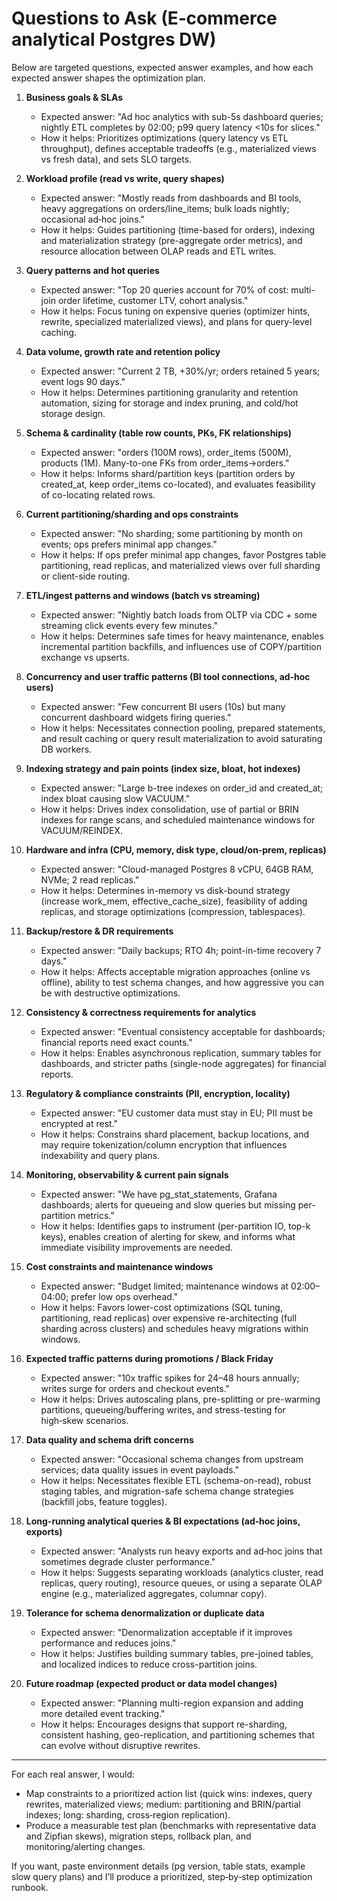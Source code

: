 # Questions to Ask (E‑commerce analytical Postgres DW)

Below are targeted questions, expected answer examples, and how each expected answer shapes the optimization plan.

1. **Business goals & SLAs**  
   - Expected answer: "Ad hoc analytics with sub-5s dashboard queries; nightly ETL completes by 02:00; p99 query latency <10s for slices."  
   - How it helps: Prioritizes optimizations (query latency vs ETL throughput), defines acceptable tradeoffs (e.g., materialized views vs fresh data), and sets SLO targets.

2. **Workload profile (read vs write, query shapes)**
   - Expected answer: "Mostly reads from dashboards and BI tools, heavy aggregations on orders/line_items; bulk loads nightly; occasional ad‑hoc joins."  
   - How it helps: Guides partitioning (time-based for orders), indexing and materialization strategy (pre-aggregate order metrics), and resource allocation between OLAP reads and ETL writes.

3. **Query patterns and hot queries**
   - Expected answer: "Top 20 queries account for 70% of cost: multi-join order lifetime, customer LTV, cohort analysis."  
   - How it helps: Focus tuning on expensive queries (optimizer hints, rewrite, specialized materialized views), and plans for query-level caching.

4. **Data volume, growth rate and retention policy**  
   - Expected answer: "Current 2 TB, +30%/yr; orders retained 5 years; event logs 90 days."  
   - How it helps: Determines partitioning granularity and retention automation, sizing for storage and index pruning, and cold/hot storage design.

5. **Schema & cardinality (table row counts, PKs, FK relationships)**  
   - Expected answer: "orders (100M rows), order_items (500M), products (1M). Many-to-one FKs from order_items→orders."  
   - How it helps: Informs shard/partition keys (partition orders by created_at, keep order_items co-located), and evaluates feasibility of co-locating related rows.

6. **Current partitioning/sharding and ops constraints**  
   - Expected answer: "No sharding; some partitioning by month on events; ops prefers minimal app changes."  
   - How it helps: If ops prefer minimal app changes, favor Postgres table partitioning, read replicas, and materialized views over full sharding or client-side routing.

7. **ETL/ingest patterns and windows (batch vs streaming)**  
   - Expected answer: "Nightly batch loads from OLTP via CDC + some streaming click events every few minutes."  
   - How it helps: Determines safe times for heavy maintenance, enables incremental partition backfills, and influences use of COPY/partition exchange vs upserts.

8. **Concurrency and user traffic patterns (BI tool connections, ad‑hoc users)**
   - Expected answer: "Few concurrent BI users (10s) but many concurrent dashboard widgets firing queries."  
   - How it helps: Necessitates connection pooling, prepared statements, and result caching or query result materialization to avoid saturating DB workers.

9. **Indexing strategy and pain points (index size, bloat, hot indexes)**  
   - Expected answer: "Large b-tree indexes on order_id and created_at; index bloat causing slow VACUUM."  
   - How it helps: Drives index consolidation, use of partial or BRIN indexes for range scans, and scheduled maintenance windows for VACUUM/REINDEX.

10. **Hardware and infra (CPU, memory, disk type, cloud/on‑prem, replicas)**  
    - Expected answer: "Cloud-managed Postgres 8 vCPU, 64GB RAM, NVMe; 2 read replicas."  
    - How it helps: Determines in-memory vs disk-bound strategy (increase work_mem, effective_cache_size), feasibility of adding replicas, and storage optimizations (compression, tablespaces).

11. **Backup/restore & DR requirements**  
    - Expected answer: "Daily backups; RTO 4h; point-in-time recovery 7 days."  
    - How it helps: Affects acceptable migration approaches (online vs offline), ability to test schema changes, and how aggressive you can be with destructive optimizations.

12. **Consistency & correctness requirements for analytics**  
    - Expected answer: "Eventual consistency acceptable for dashboards; financial reports need exact counts."  
    - How it helps: Enables asynchronous replication, summary tables for dashboards, and stricter paths (single-node aggregates) for financial reports.

13. **Regulatory & compliance constraints (PII, encryption, locality)**  
    - Expected answer: "EU customer data must stay in EU; PII must be encrypted at rest."  
    - How it helps: Constrains shard placement, backup locations, and may require tokenization/column encryption that influences indexability and query plans.

14. **Monitoring, observability & current pain signals**  
    - Expected answer: "We have pg_stat_statements, Grafana dashboards; alerts for queueing and slow queries but missing per-partition metrics."  
    - How it helps: Identifies gaps to instrument (per-partition IO, top-k keys), enables creation of alerting for skew, and informs what immediate visibility improvements are needed.

15. **Cost constraints and maintenance windows**  
    - Expected answer: "Budget limited; maintenance windows at 02:00–04:00; prefer low ops overhead."  
    - How it helps: Favors lower-cost optimizations (SQL tuning, partitioning, read replicas) over expensive re-architecting (full sharding across clusters) and schedules heavy migrations within windows.

16. **Expected traffic patterns during promotions / Black Friday**  
    - Expected answer: "10x traffic spikes for 24–48 hours annually; writes surge for orders and checkout events."  
    - How it helps: Drives autoscaling plans, pre-splitting or pre-warming partitions, queueing/buffering writes, and stress-testing for high‑skew scenarios.

17. **Data quality and schema drift concerns**  
    - Expected answer: "Occasional schema changes from upstream services; data quality issues in event payloads."  
    - How it helps: Necessitates flexible ETL (schema-on-read), robust staging tables, and migration-safe schema change strategies (backfill jobs, feature toggles).

18. **Long-running analytical queries & BI expectations (ad‑hoc joins, exports)**  
    - Expected answer: "Analysts run heavy exports and ad‑hoc joins that sometimes degrade cluster performance."  
    - How it helps: Suggests separating workloads (analytics cluster, read replicas, query routing), resource queues, or using a separate OLAP engine (e.g., materialized aggregates, columnar copy).

19. **Tolerance for schema denormalization or duplicate data**  
    - Expected answer: "Denormalization acceptable if it improves performance and reduces joins."  
    - How it helps: Justifies building summary tables, pre-joined tables, and localized indices to reduce cross-partition joins.

20. **Future roadmap (expected product or data model changes)**  
    - Expected answer: "Planning multi-region expansion and adding more detailed event tracking."  
    - How it helps: Encourages designs that support re-sharding, consistent hashing, geo-replication, and partitioning schemes that can evolve without disruptive rewrites.

---

For each real answer, I would:

- Map constraints to a prioritized action list (quick wins: indexes, query rewrites, materialized views; medium: partitioning and BRIN/partial indexes; long: sharding, cross‑region replication).  
- Produce a measurable test plan (benchmarks with representative data and Zipfian skews), migration steps, rollback plan, and monitoring/alerting changes.

If you want, paste environment details (pg version, table stats, example slow query plans) and I’ll produce a prioritized, step‑by‑step optimization runbook.
